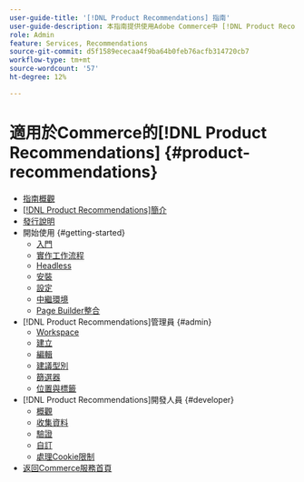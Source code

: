```yaml
---
user-guide-title: '[!DNL Product Recommendations] 指南'
user-guide-description: 本指南提供使用Adobe Commerce中 [!DNL Product Recommendations] 的詳細指示。
role: Admin
feature: Services, Recommendations
source-git-commit: d5f1589ececaa4f9ba64b0feb76acfb314720cb7
workflow-type: tm+mt
source-wordcount: '57'
ht-degree: 12%

---
```


# 適用於Commerce的[!DNL Product Recommendations] {#product-recommendations}

- [指南概觀](guide-overview.md)
- [ [!DNL Product Recommendations]簡介](overview.md)
- [發行說明](release-notes.md)
- 開始使用 {#getting-started}
   - [入門](onboarding.md)
   - [實作工作流程](implementation-workflow.md)
   - [Headless](headless.md)
   - [安裝](install-configure.md)
   - [設定](settings.md)
   - [中繼環境](staging-environment.md)
   - [Page Builder整合](page-builder.md)
- [!DNL Product Recommendations]管理員 {#admin}
   - [Workspace](workspace.md)
   - [建立](create.md)
   - [編輯](edit.md)
   - [建議型別](type.md)
   - [篩選器](filters.md)
   - [位置與標籤](placement.md)
- [!DNL Product Recommendations]開發人員 {#developer}
   - [概觀](development-overview.md)
   - [收集資料](events.md)
   - [驗證](verify.md)
   - [自訂](customize.md)
   - [處理Cookie限制](setting-cookie.md)
- [返回Commerce服務首頁](https://experienceleague.adobe.com/docs/commerce/user-guides/home.html)
